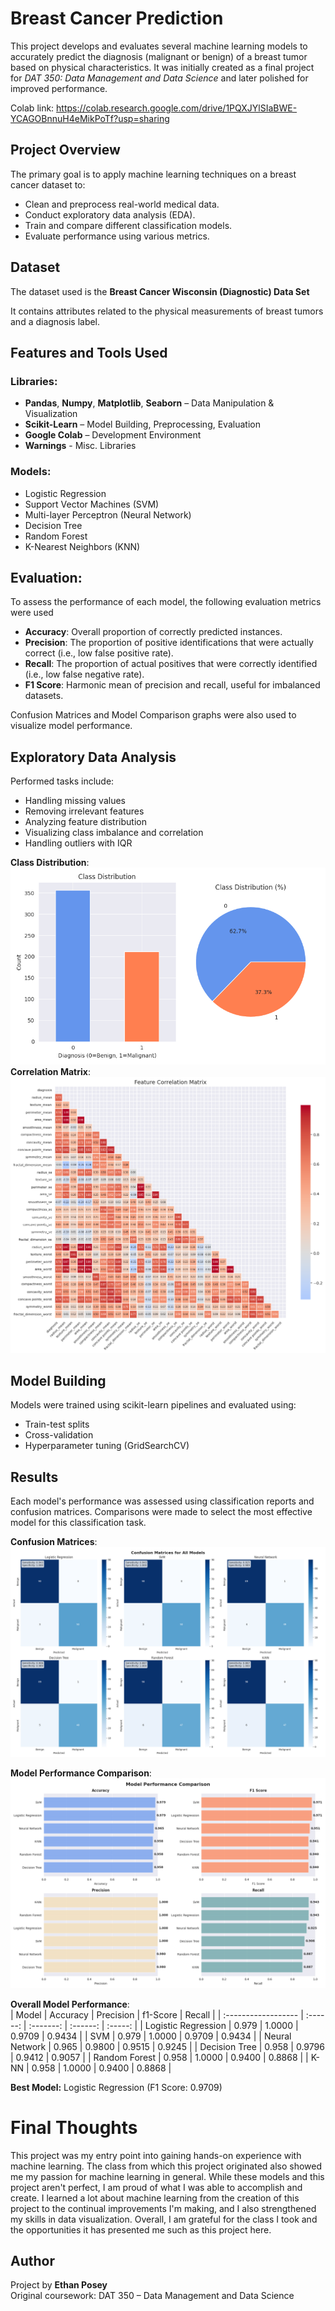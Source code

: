 # Breast Cancer Prediction

This project develops and evaluates several machine learning models to accurately predict the diagnosis (malignant or benign) of a breast tumor based on physical characteristics. It was initially created as a final project for *DAT 350: Data Management and Data Science* and later polished for improved performance.

Colab link: https://colab.research.google.com/drive/1PQXJYlSIaBWE-YCAGOBnnuH4eMikPoTf?usp=sharing

## Project Overview

The primary goal is to apply machine learning techniques on a breast cancer dataset to:

- Clean and preprocess real-world medical data.
- Conduct exploratory data analysis (EDA).
- Train and compare different classification models.
- Evaluate performance using various metrics.

## Dataset

The dataset used is the **Breast Cancer Wisconsin (Diagnostic) Data Set**

It contains attributes related to the physical measurements of breast tumors and a diagnosis label.

## Features and Tools Used

### Libraries:
- **Pandas**, **Numpy**, **Matplotlib**, **Seaborn** – Data Manipulation & Visualization
- **Scikit-Learn** – Model Building, Preprocessing, Evaluation
- **Google Colab** – Development Environment
- **Warnings** - Misc. Libraries

### Models:
- Logistic Regression
- Support Vector Machines (SVM)
- Multi-layer Perceptron (Neural Network)
- Decision Tree
- Random Forest
- K-Nearest Neighbors (KNN)

## Evaluation:

To assess the performance of each model, the following evaluation metrics were used

- **Accuracy**: Overall proportion of correctly predicted instances.
- **Precision**: The proportion of positive identifications that were actually correct (i.e., low false positive rate).
- **Recall**: The proportion of actual positives that were correctly identified (i.e., low false negative rate).
- **F1 Score**: Harmonic mean of precision and recall, useful for imbalanced datasets.

Confusion Matrices and Model Comparison graphs were also used to visualize model performance.

## Exploratory Data Analysis

Performed tasks include:
- Handling missing values
- Removing irrelevant features
- Analyzing feature distribution
- Visualizing class imbalance and correlation
- Handling outliers with IQR

**Class Distribution**:  
![Class Distribution](https://github.com/nov8r/Breast-Cancer-Prediction/blob/main/Visualizations/class_distribution.png)  
**Correlation Matrix**:  
![Correlation Matrix](https://github.com/nov8r/Breast-Cancer-Prediction/blob/main/Visualizations/correlation_matrix_small.png)

## Model Building

Models were trained using scikit-learn pipelines and evaluated using:
- Train-test splits
- Cross-validation
- Hyperparameter tuning (GridSearchCV)

## Results

Each model's performance was assessed using classification reports and confusion matrices. Comparisons were made to select the most effective model for this classification task.

**Confusion Matrices**:  
![Confusion Matrices](https://github.com/nov8r/Breast-Cancer-Prediction/blob/main/Visualizations/confusion_matrices.png)

**Model Performance Comparison**:  
![Model Performance Comparison](https://github.com/nov8r/Breast-Cancer-Prediction/blob/main/Visualizations/model_performance_comparison.png)

**Overall Model Performance**:  
| Model               | Accuracy | Precision | f1-Score | Recall  |
| :------------------ | :------: | :-------: | :------: | :-----: |
| Logistic Regression | 0.979    | 1.0000    | 0.9709   | 0.9434  |
| SVM                 | 0.979    | 1.0000    | 0.9709   | 0.9434  |
| Neural Network      | 0.965    | 0.9800    | 0.9515   | 0.9245  |
| Decision Tree       | 0.958    | 0.9796    | 0.9412   | 0.9057  |
| Random Forest       | 0.958    | 1.0000    | 0.9400   | 0.8868  |
| K-NN                | 0.958    | 1.0000    | 0.9400   | 0.8868  |

**Best Model:** Logistic Regression (F1 Score: 0.9709)

# Final Thoughts

This project was my entry point into gaining hands-on experience with machine learning. The class from which this project originated also showed me my passion for machine learning in general. 
While these models and this project aren't perfect, I am proud of what I was able to accomplish and create. I learned a lot about machine learning from the creation of this project to the continual improvements I'm making, and I also strengthened my skills in data visualization.
Overall, I am grateful for the class I took and the opportunities it has presented me such as this project here.

## Author

Project by **Ethan Posey**  
Original coursework: DAT 350 – Data Management and Data Science
